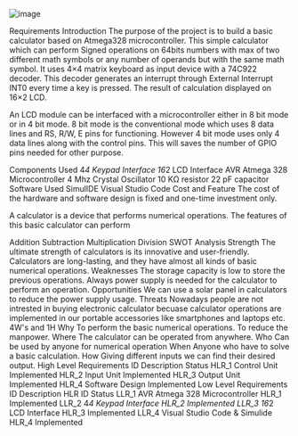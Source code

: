 ![image](https://user-images.githubusercontent.com/94839531/154197558-f38e148c-0546-4bb2-aac3-505183ebd6ea.png)

Requirements
Introduction
The purpose of the project is to build a basic calculator based on Atmega328 microcontroller. This simple calculator which can perform Signed operations on 64bits numbers with max of two different math symbols or any number of operands but with the same math symbol. It uses 4×4 matrix keyboard as input device with a 74C922 decoder. This decoder generates an interrupt through External Interrupt INT0 every time a key is pressed. The result of calculation displayed on 16×2 LCD.

An LCD module can be interfaced with a microcontroller either in 8 bit mode or in 4 bit mode. 8 bit mode is the conventional mode which uses 8 data lines and RS, R/W, E pins for functioning. However 4 bit mode uses only 4 data lines along with the control pins. This will saves the number of GPIO pins needed for other purpose.

Components Used
4*4 Keypad Interface
16*2 LCD Interface
AVR Atmega 328 Microcontroller
4 Mhz Crystal Oscillator
10 KΩ resistor
22 pF capacitor
Software Used
SimulIDE
Visual Studio Code
Cost and Feature
The cost of the hardware and software design is fixed and one-time investment only.

A calculator is a device that performs numerical operations. The features of this basic calculator can perform

Addition
Subtraction
Multiplication
Division
SWOT Analysis
Strength
The ultimate strength of calculators is its innovative and user-friendly.
Calculators are long-lasting, and they have almost all kinds of basic numerical operations.
Weaknesses
The storage capacity is low to store the previous operations.
Always power supply is needed for the calculator to perform an operation.
Opportunities
We can use a solar panel in calculators to reduce the power supply usage.
Threats
Nowadays people are not intrested in buying electronic calculator becuase calculator operations are implemented in our portable accessories like smartphones and laptops etc.
4W's and 1H
Why
To perform the basic numerical operations.
To reduce the manpower.
Where
The calculator can be operated from anywhere.
Who
Can be used by anyone for numerical operation
When
Anyone who have to solve a basic calculation.
How
Giving different inputs we can find their desired output.
High Level Requirements
ID	Description	Status
HLR_1	Control Unit	Implemented
HLR_2	Input Unit	Implemented
HLR_3	Output Unit	Implemented
HLR_4	Software Design	Implemented
Low Level Requirements
ID	Description	HLR ID	Status
LLR_1	AVR Atmega 328 Microcontroller	HLR_1	Implemented
LLR_2	4*4 Keypad Interface	HLR_2	Implemented
LLR_3	16*2 LCD Interface	HLR_3	Implemented
LLR_4	Visual Studio Code & Simulide	HLR_4	Implemented
